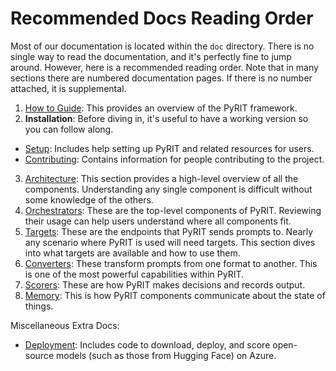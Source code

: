 # Recommended Docs Reading Order

Most of our documentation is located within the `doc` directory. There is no single way to read the documentation, and it's perfectly fine to jump around. However, here is a recommended reading order. Note that in many sections there are numbered documentation pages. If there is no number attached, it is supplemental.

1. [How to Guide](./how_to_guide.ipynb): This provides an overview of the PyRIT framework.
2. **Installation**: Before diving in, it's useful to have a working version so you can follow along.
  - [Setup](./setup/): Includes help setting up PyRIT and related resources for users.
  - [Contributing](./contributing/): Contains information for people contributing to the project.
3. [Architecture](./code/architecture.md): This section provides a high-level overview of all the components. Understanding any single component is difficult without some knowledge of the others.
4. [Orchestrators](./code/orchestrators/): These are the top-level components of PyRIT. Reviewing their usage can help users understand where all components fit.
5. [Targets](./code/targets/): These are the endpoints that PyRIT sends prompts to. Nearly any scenario where PyRIT is used will need targets. This section dives into what targets are available and how to use them.
6. [Converters](./code/converters/): These transform prompts from one format to another. This is one of the most powerful capabilities within PyRIT.
7. [Scorers](./code/scoring/): These are how PyRIT makes decisions and records output.
8. [Memory](./code/memory/): This is how PyRIT components communicate about the state of things.

Miscellaneous Extra Docs:

- [Deployment](./deployment/): Includes code to download, deploy, and score open-source models (such as those from Hugging Face) on Azure.
